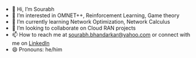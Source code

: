 - 👋 Hi, I’m Sourabh
- 👀 I’m interested in OMNET++, Reinforcement Learning, Game theory
- 🌱 I’m currently learning Network Optimization, Network Calculus
- 💞️ I’m looking to collaborate on Cloud RAN projects
- 📫 How to reach me at sourabh.bhandarkar@yahoo.com or connect with me on [LinkedIn](https://www.linkedin.com/in/sourabh-bhandarkar)
- 😄 Pronouns: he/him

<!---
Bhandarkar1/Bhandarkar1 is a ✨ special ✨ repository because its `README.md` (this file) appears on your GitHub profile.
You can click the Preview link to take a look at your changes.
--->
